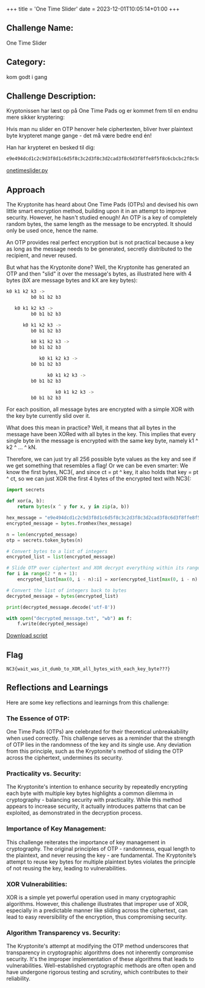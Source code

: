 +++
title = 'One Time Slider'
date = 2023-12-01T10:05:14+01:00
+++

## Challenge Name:

One Time Slider

## Category:

kom godt i gang

## Challenge Description:

Kryptonissen har læst op på One Time Pads og er kommet frem til en endnu mere sikker kryptering:

Hvis man nu slider en OTP henover hele ciphertexten, bliver hver plaintext byte krypteret mange gange - det må være bedre end én!

Han har krypteret en besked til dig:

```bash
e9e494dcd1c2c9d3f8d1c6d5f8c3c2d3f8c3d2cad3f8c6d3f8ffe8f5f8c6cbcbc2f8c5ded3c2d4f8cac2c3f8cfd1c2d5f8ccc2def8c5ded3c2989898da
```

[onetimeslider.py](scripts/onetimeslider.py)

## Approach

The Kryptonite has heard about One Time Pads (OTPs) and devised his own little smart encryption method, building upon it in an attempt to improve security. However, he hasn't studied enough! An OTP is a key of completely random bytes, the same length as the message to be encrypted. It should only be used once, hence the name.

An OTP provides real perfect encryption but is not practical because a key as long as the message needs to be generated, secretly distributed to the recipient, and never reused.

But what has the Kryptonite done? Well, the Kryptonite has generated an OTP and then "slid" it over the message's bytes, as illustrated here with 4 bytes (bX are message bytes and kX are key bytes):

```bash
k0 k1 k2 k3 ->
         b0 b1 b2 b3

   k0 k1 k2 k3 ->
         b0 b1 b2 b3

      k0 k1 k2 k3 ->
         b0 b1 b2 b3

         k0 k1 k2 k3 ->
         b0 b1 b2 b3

            k0 k1 k2 k3 ->
         b0 b1 b2 b3

               k0 k1 k2 k3 ->
         b0 b1 b2 b3

                  k0 k1 k2 k3 ->
         b0 b1 b2 b3
```

For each position, all message bytes are encrypted with a simple XOR with the key byte currently slid over it.

What does this mean in practice? Well, it means that all bytes in the message have been XORed with all bytes in the key. This implies that every single byte in the message is encrypted with the same key byte, namely k1 ^ k2 ^ ... ^ kN.

Therefore, we can just try all 256 possible byte values as the key and see if we get something that resembles a flag! Or we can be even smarter: We know the first bytes, NC3{, and since ct = pt ^ key, it also holds that key = pt ^ ct, so we can just XOR the first 4 bytes of the encrypted text with NC3{:

```python
import secrets

def xor(a, b):
    return bytes(x ^ y for x, y in zip(a, b))

hex_message = "e9e494dcd1c2c9d3f8d1c6d5f8c3c2d3f8c3d2cad3f8c6d3f8ffe8f5f8c6cbcbc2f8c5ded3c2d4f8cac2c3f8cfd1c2d5f8ccc2def8c5ded3c2989898da"
encrypted_message = bytes.fromhex(hex_message)

n = len(encrypted_message)
otp = secrets.token_bytes(n)

# Convert bytes to a list of integers
encrypted_list = list(encrypted_message)

# Slide OTP over ciphertext and XOR decrypt everything within its range
for i in range(2 * n + 1):
    encrypted_list[max(0, i - n):i] = xor(encrypted_list[max(0, i - n):i], otp[-i:])

# Convert the list of integers back to bytes
decrypted_message = bytes(encrypted_list)

print(decrypted_message.decode('utf-8'))

with open("decrypted_message.txt", "wb") as f:
    f.write(decrypted_message)

```

[Download script](scripts/solve-slider.py)

## Flag

```text
NC3{wait_was_it_dumb_to_XOR_all_bytes_with_each_key_byte???}
```

## Reflections and Learnings

Here are some key reflections and learnings from this challenge:

### The Essence of OTP:

One Time Pads (OTPs) are celebrated for their theoretical unbreakability when used correctly.
This challenge serves as a reminder that the strength of OTP lies in the randomness of the key and its single use. Any deviation from this principle, such as the Kryptonite's method of sliding the OTP across the ciphertext, undermines its security.

### Practicality vs. Security:

The Kryptonite's intention to enhance security by repeatedly encrypting each byte with multiple key bytes highlights a common dilemma in cryptography - balancing security with practicality. While this method appears to increase security, it actually introduces patterns that can be exploited, as demonstrated in the decryption process.

### Importance of Key Management:

This challenge reiterates the importance of key management in cryptography. The original principles of OTP - randomness, equal length to the plaintext, and never reusing the key - are fundamental. The Kryptonite’s attempt to reuse key bytes for multiple plaintext bytes violates the principle of not reusing the key, leading to vulnerabilities.

### XOR Vulnerabilities:

XOR is a simple yet powerful operation used in many cryptographic algorithms. However, this challenge illustrates that improper use of XOR, especially in a predictable manner like sliding across the ciphertext, can lead to easy reversibility of the encryption, thus compromising security.

### Algorithm Transparency vs. Security:

The Kryptonite's attempt at modifying the OTP method underscores that transparency in cryptographic algorithms does not inherently compromise security. It's the improper implementation of these algorithms that leads to vulnerabilities. Well-established cryptographic methods are often open and have undergone rigorous testing and scrutiny, which contributes to their reliability.
